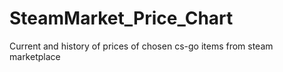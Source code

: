# SteamMarket_Price_Chart
Current and history of prices of chosen  cs-go items from steam marketplace
